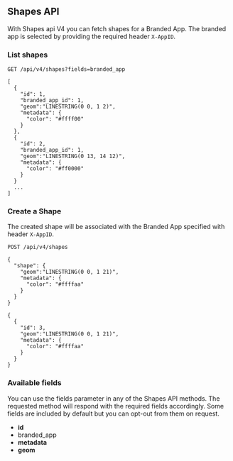 ## Shapes API
With Shapes api V4 you can fetch shapes for a Branded App. The branded app is selected by providing the required header `X-AppID`.

### List shapes
```
GET /api/v4/shapes?fields=branded_app
```

```
[  
  {  
    "id": 1,
    "branded_app_id": 1,
    "geom":"LINESTRING(0 0, 1 2)",
    "metadata": {
      "color": "#ffff00"
    }
  },
  {
    "id": 2,
    "branded_app_id": 1,
    "geom":"LINESTRING(0 13, 14 12)",
    "metadata": {
      "color": "#ff0000"
    }
  }
  ...
]
```

### Create a Shape
The created shape will be associated with the Branded App specified with header
`X-AppID`.

```
POST /api/v4/shapes

{
  "shape": {  
    "geom":"LINESTRING(0 0, 1 21)",
    "metadata": {
      "color": "#ffffaa"
    }
  }
}
```

```
{
  {  
    "id": 3,
    "geom":"LINESTRING(0 0, 1 21)",
    "metadata": {
      "color": "#ffffaa"
    }
  }
}
```

### Available fields
You can use the fields parameter in any of the Shapes API methods. The requested
method will respond with the required fields accordingly. Some fields are
included by default but you can opt-out from them on request.

* **id**
* branded_app
* **metadata**
* **geom**
